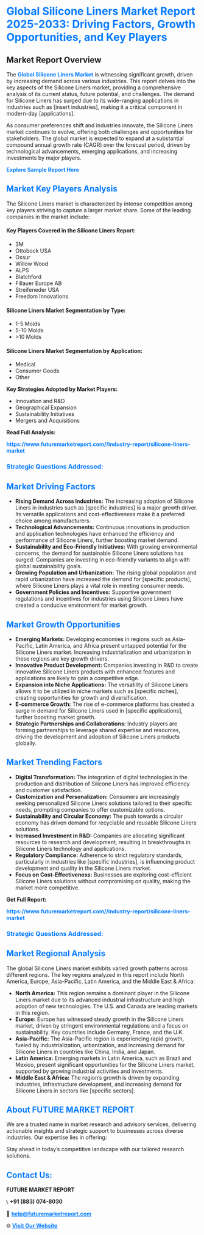 <h1 style="color: #007BFF;">Global Silicone Liners Market Report 2025-2033: Driving Factors, Growth Opportunities, and Key Players</h1>

<section id="overview">
<h2>Market Report Overview</h2>
<p>The <a href="https://www.futuremarketreport.com//industry-report/silicone-liners-market" style="color: #007BFF; text-decoration: none;"><strong>Global Silicone Liners Market</strong></a> is witnessing significant growth, driven by increasing demand across various industries. This report delves into the key aspects of the Silicone Liners market, providing a comprehensive analysis of its current status, future potential, and challenges. The demand for Silicone Liners has surged due to its wide-ranging applications in industries such as [insert industries], making it a critical component in modern-day [applications].</p>
<p>As consumer preferences shift and industries innovate, the Silicone Liners market continues to evolve, offering both challenges and opportunities for stakeholders. The global market is expected to expand at a substantial compound annual growth rate (CAGR) over the forecast period, driven by technological advancements, emerging applications, and increasing investments by major players.</p>
</section>

<section id="overview">
<p><a href="https://www.futuremarketreport.com//request-sample/reportId=91079" style="color: #007BFF; text-decoration: none;"><strong>Explore Sample Report Here</strong></a></p>
</section>

<section id="key-players">
<h2 style="color: #007BFF;">Market Key Players Analysis</h2>
<p>The Silicone Liners market is characterized by intense competition among key players striving to capture a larger market share. Some of the leading companies in the market include:</p>
<h4>Key Players Covered in the Silicone Liners Report:</h4>
<ul><li>3M</li><li>Ottobock USA</li><li>Ossur</li><li>Willow Wood</li><li>ALPS</li><li>Blatchford</li><li>Fillauer Europe AB</li><li>Streifeneder USA</li><li>Freedom Innovations</li></ul>
<h4>Silicone Liners Market Segmentation by Type:</h4>
<ul><li>1-5 Molds</li><li>5-10 Molds</li><li>&gt;10 Molds</li></ul>

<h4>Silicone Liners Market Segmentation by Application:</h4>
<ul><li>Medical</li><li>Consumer Goods</li><li>Other</li></ul>
<p><strong>Key Strategies Adopted by Market Players:</strong></p>
<ul>
<li>Innovation and R&D</li>
<li>Geographical Expansion</li>
<li>Sustainability Initiatives</li>
<li>Mergers and Acquisitions</li>
</ul>
</section>

<section>
<p><strong>Read Full Analysis: </strong></p><a href="https://www.futuremarketreport.com//industry-report/silicone-liners-market" style="color: #007BFF; text-decoration: none;"><strong>https://www.futuremarketreport.com//industry-report/silicone-liners-market</strong></a>
<h3 style="color: #007BFF;">Strategic Questions Addressed:</h3>
</section>

<section id="driving-factors">
<h2 style="color: #007BFF;">Market Driving Factors</h2>
<ul>
<li><strong>Rising Demand Across Industries:</strong> The increasing adoption of Silicone Liners in industries such as [specific industries] is a major growth driver. Its versatile applications and cost-effectiveness make it a preferred choice among manufacturers.</li>
<li><strong>Technological Advancements:</strong> Continuous innovations in production and application technologies have enhanced the efficiency and performance of Silicone Liners, further boosting market demand.</li>
<li><strong>Sustainability and Eco-Friendly Initiatives:</strong> With growing environmental concerns, the demand for sustainable Silicone Liners solutions has surged. Companies are investing in eco-friendly variants to align with global sustainability goals.</li>
<li><strong>Growing Population and Urbanization:</strong> The rising global population and rapid urbanization have increased the demand for [specific products], where Silicone Liners plays a vital role in meeting consumer needs.</li>
<li><strong>Government Policies and Incentives:</strong> Supportive government regulations and incentives for industries using Silicone Liners have created a conducive environment for market growth.</li>
</ul>
</section>

<section id="growth-opportunities">
<h2 style="color: #007BFF;">Market Growth Opportunities</h2>
<ul>
<li><strong>Emerging Markets:</strong> Developing economies in regions such as Asia-Pacific, Latin America, and Africa present untapped potential for the Silicone Liners market. Increasing industrialization and urbanization in these regions are key growth drivers.</li>
<li><strong>Innovative Product Development:</strong> Companies investing in R&D to create innovative Silicone Liners products with enhanced features and applications are likely to gain a competitive edge.</li>
<li><strong>Expansion into Niche Applications:</strong> The versatility of Silicone Liners allows it to be utilized in niche markets such as [specific niches], creating opportunities for growth and diversification.</li>
<li><strong>E-commerce Growth:</strong> The rise of e-commerce platforms has created a surge in demand for Silicone Liners used in [specific applications], further boosting market growth.</li>
<li><strong>Strategic Partnerships and Collaborations:</strong> Industry players are forming partnerships to leverage shared expertise and resources, driving the development and adoption of Silicone Liners products globally.</li>
</ul>
</section>

<section id="trending-factors">
<h2 style="color: #007BFF;">Market Trending Factors</h2>
<ul>
<li><strong>Digital Transformation:</strong> The integration of digital technologies in the production and distribution of Silicone Liners has improved efficiency and customer satisfaction.</li>
<li><strong>Customization and Personalization:</strong> Consumers are increasingly seeking personalized Silicone Liners solutions tailored to their specific needs, prompting companies to offer customizable options.</li>
<li><strong>Sustainability and Circular Economy:</strong> The push towards a circular economy has driven demand for recyclable and reusable Silicone Liners solutions.</li>
<li><strong>Increased Investment in R&D:</strong> Companies are allocating significant resources to research and development, resulting in breakthroughs in Silicone Liners technology and applications.</li>
<li><strong>Regulatory Compliance:</strong> Adherence to strict regulatory standards, particularly in industries like [specific industries], is influencing product development and quality in the Silicone Liners market.</li>
<li><strong>Focus on Cost-Effectiveness:</strong> Businesses are exploring cost-efficient Silicone Liners solutions without compromising on quality, making the market more competitive.</li>
</ul>
</section>

<section>
<p><strong>Get Full Report: </strong></p><a href="https://www.futuremarketreport.com//industry-report/silicone-liners-market" style="color: #007BFF; text-decoration: none;"><strong>https://www.futuremarketreport.com//industry-report/silicone-liners-market</strong></a>
<h3 style="color: #007BFF;">Strategic Questions Addressed:</h3>
</section>


<section id="regional-analysis">
<h2 style="color: #007BFF;">Market Regional Analysis</h2>
<p>The global Silicone Liners market exhibits varied growth patterns across different regions. The key regions analyzed in this report include North America, Europe, Asia-Pacific, Latin America, and the Middle East & Africa:</p>
<ul>
<li><strong>North America:</strong> This region remains a dominant player in the Silicone Liners market due to its advanced industrial infrastructure and high adoption of new technologies. The U.S. and Canada are leading markets in this region.</li>
<li><strong>Europe:</strong> Europe has witnessed steady growth in the Silicone Liners market, driven by stringent environmental regulations and a focus on sustainability. Key countries include Germany, France, and the U.K.</li>
<li><strong>Asia-Pacific:</strong> The Asia-Pacific region is experiencing rapid growth, fueled by industrialization, urbanization, and increasing demand for Silicone Liners in countries like China, India, and Japan.</li>
<li><strong>Latin America:</strong> Emerging markets in Latin America, such as Brazil and Mexico, present significant opportunities for the Silicone Liners market, supported by growing industrial activities and investments.</li>
<li><strong>Middle East & Africa:</strong> The region’s growth is driven by expanding industries, infrastructure development, and increasing demand for Silicone Liners in sectors like [specific sectors].</li>
</ul>
</section>

<footer>
<h2 style="color: #007BFF;">About FUTURE MARKET REPORT</h2>
<p>We are a trusted name in market research and advisory services, delivering actionable insights and strategic support to businesses across diverse industries. Our expertise lies in offering:</p>

<p>Stay ahead in today’s competitive landscape with our tailored research solutions.</p>

<h2 style="color: #007BFF;">Contact Us:</h2>
<p><strong>FUTURE MARKET REPORT</strong></p>
<p>📞 <strong>+91 (883) 074-8030</strong></p>
<p>📧 <strong><a href="mailto:help@futuremarketreport.com" style="color: #007BFF;">help@futuremarketreport.com</a></strong></p>
<p>🌐 <strong><a href="https://www.futuremarketreport.com/" style="color: #007BFF;">Visit Our Website</a></strong></p>
</footer>